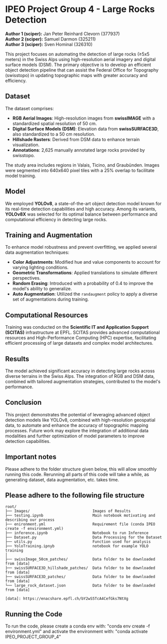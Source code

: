 # IPEO Project Group 4 - Large Rocks Detection

**Author 1 (sciper):** Jan Peter Reinhard Clevorn (377937)  
**Author 2 (sciper):** Samuel Darmon (325211)   
**Author 3 (sciper):** Sven Hominal (326310)   

This project focuses on automating the detection of large rocks (≥5x5 meters) in the Swiss Alps using high-resolution aerial imagery and digital surface models (DSM). The primary objective is to develop an efficient object detection pipeline that can assist the Federal Office for Topography (swisstopo) in updating topographic maps with greater accuracy and efficiency.

## Dataset

The dataset comprises:

- **RGB Aerial Images**: High-resolution images from **swissIMAGE** with a standardized spatial resolution of 50 cm.
- **Digital Surface Models (DSM)**: Elevation data from **swissSURFACE3D**, also standardized to a 50 cm resolution.
- **Hillshade Rasters**: Derived from DSM data to enhance terrain visualization.
- **Annotations**: 2,625 manually annotated large rocks provided by swisstopo.

The study area includes regions in Valais, Ticino, and Graubünden. Images were segmented into 640x640 pixel tiles with a 25% overlap to facilitate model training.

## Model

We employed **YOLOv8**, a state-of-the-art object detection model known for its real-time detection capabilities and high accuracy. Among its variants, **YOLOv8X** was selected for its optimal balance between performance and computational efficiency in detecting large rocks.

## Training and Augmentation

To enhance model robustness and prevent overfitting, we applied several data augmentation techniques:

- **Color Adjustments**: Modified hue and value components to account for varying lighting conditions.
- **Geometric Transformations**: Applied translations to simulate different perspectives.
- **Random Erasing**: Introduced with a probability of 0.4 to improve the model's ability to generalize.
- **Auto Augmentation**: Utilized the `randaugment` policy to apply a diverse set of augmentations during training.

## Computational Resources

Training was conducted on the **Scientific IT and Application Support (SCITAS)** infrastructure at EPFL. SCITAS provides advanced computational resources and High-Performance Computing (HPC) expertise, facilitating efficient processing of large datasets and complex model architectures.

## Results

The model achieved significant accuracy in detecting large rocks across diverse terrains in the Swiss Alps. The integration of RGB and DSM data, combined with tailored augmentation strategies, contributed to the model's performance.

## Conclusion

This project demonstrates the potential of leveraging advanced object detection models like YOLOv8, combined with high-resolution geospatial data, to automate and enhance the accuracy of topographic mapping processes. Future work may explore the integration of additional data modalities and further optimization of model parameters to improve detection capabilities.

## Important notes

Please adhere to the folder structure given below, this will allow smoothly running this code. Rerunning all parts of this code will take a while, as generating dataset, data augmentation, etc. takes time. 


## Please adhere to the following file structure

```plaintext
root/
├── Images/                            Images of Results
├── testing.ipynb                      Main notebook motivating and describing our process
├── enironment.yml                     Requirement file (conda IPEO create -f environment.yml)
├── inference.ipynb                    Notebook to run Inference
├── Dataset.py                         Data Processing for the Dataset
├── utils.py                           Function used for analysis
├── YoloTraining.ipnyb                 notebook for example YOLO training
│
├── swissImage_50cm_patches/           Data folder to be downloaded from [data]
├── swissSURFACE3D_hillshade_patches/  Data folder to be downloaded from [data]
├── swissSURFACE3D_patches/            Data folder to be downloaded from [data]
└── large_rock_dataset.json            Data folder to be downloaded from [data]

[data]: https://enacshare.epfl.ch/bY2wS5TcA4CefGks7NtXg
```

## Running the Code

To run the code, please create a conda env with: "conda env create -f environment.yml" and activate the environment with: "conda activate IPEO_PROJECT_GROUP_4"

